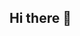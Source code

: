 ## Hi there 👋

<!--
**aderail/aderail** is a ✨ _special_ ✨ repository because its `README.md` (this file) appears on your GitHub profile.

Here are some ideas to get you started:

- 🔭 I’m currently working on online content creations
    Youtube: [TheRealAdderail](https://www.youtube.com/@therealadderail)
    TikTok: [TheRealAdderail](https://www.tiktok.com/@therealadderail?is_from_webapp=1&sender_device=pc)
- 🌱 I’m currently learning Computer Science at ODU
- 😄 Pronouns: She/Her, They/Them
- ⚡ Fun fact: I have two fluffy cats named Arya and Strider. LMK if you know where those name references are from ;)
-->
